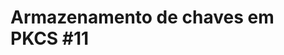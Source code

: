 ﻿# Armazenamento de chaves em PKCS #11

<!-- link to version in English -->
<div data-alt-locales="en-us"></div>
